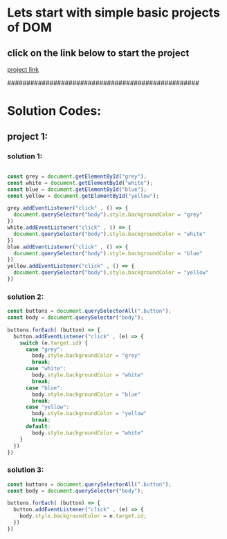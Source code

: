 # Lets start with simple basic projects of DOM

## click on the link below to start the project
[project link](https://stackblitz.com/edit/dom-project-chaiaurcode-a1qxngcd?file=1-colorChanger%2Findex.html,1-colorChanger%2Fchaiaurcode.js,1-colorChanger%2Fstyle.css)

##################################################

# Solution Codes:

## project 1:

### solution 1: 
``` javascript

const grey = document.getElementById("grey");
const white = document.getElementById("white");
const blue = document.getElementById("blue");
const yellow = document.getElementById("yellow");

grey.addEventListener("click" , () => {
  document.querySelector("body").style.backgroundColor = "grey"
})
white.addEventListener("click" , () => {
  document.querySelector("body").style.backgroundColor = "white"
})
blue.addEventListener("click" , () => {
  document.querySelector("body").style.backgroundColor = "blue"
})
yellow.addEventListener("click" , () => {
  document.querySelector("body").style.backgroundColor = "yellow"
})

```
### solution 2:
``` javascript
const buttons = document.querySelectorAll(".button");
const body = document.querySelector("body");

buttons.forEach( (button) => {
  button.addEventListener("click" , (e) => {
    switch (e.target.id) {
      case "grey":
        body.style.backgroundColor = "grey"
        break;
      case "white":
        body.style.backgroundColor = "white"
        break;
      case "blue":
        body.style.backgroundColor = "blue"
        break;
      case "yellow":
        body.style.backgroundColor = "yellow"
        break;
      default:
        body.style.backgroundColor = "white"
    }
  })
})
```
### solution 3:
``` javascript 
const buttons = document.querySelectorAll(".button");
const body = document.querySelector("body");

buttons.forEach( (button) => {
  button.addEventListener("click" , (e) => {
    body.style.backgroundColor = e.target.id;
  })
})
```